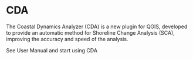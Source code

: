 # CDA
The Coastal Dynamics Analyzer (CDA) is a new plugin for QGIS, developed to provide an automatic method for Shoreline Change Analysis (SCA), improving the accuracy and speed of the analysis. 

See User Manual and start using CDA
